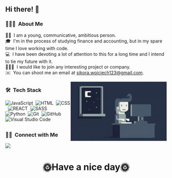 ## Hi there! 👋


### 👨🏻‍💻 &nbsp;About Me
🙎‍♂️ &nbsp;I am a young, communicative, ambitious person. \
🎓 &nbsp;I'm in the process of studying finance and accounting, but in my spare time I love working with code. \
💻 &nbsp;I have been devoting a lot of attention to this for a long time and I intend to tie my future with it. \
🕵🏻‍♂️ &nbsp;I would like to join any interesting project or company. \
✉️ &nbsp;You can shoot me an email at sikora.wojciech123@gmail.com.

<img alt="Night Coding" src="https://raw.githubusercontent.com/AVS1508/AVS1508/master/assets/Night-Coding.gif" align="right"/>

##
##
### 🛠 &nbsp;Tech Stack 
![JavaScript](https://img.shields.io/badge/-JavaScript-05122A?style=flat&logo=javascript)&nbsp;
![HTML](https://img.shields.io/badge/-HTML-05122A?style=flat&logo=HTML5)&nbsp;
![CSS](https://img.shields.io/badge/-CSS-05122A?style=flat&logo=CSS3&logoColor=1572B6)&nbsp; 
![REACT](https://img.shields.io/badge/-REACT-05122A?style=flat&logo=REACT&logoColor=1572B6)&nbsp; 
![SASS](https://img.shields.io/badge/-SASS-05122A?style=flat&logo=SASS&logoColor=FF6383)&nbsp; \
![Python](https://img.shields.io/badge/-Python-05122A?style=flat&logo=python)&nbsp;
![Git](https://img.shields.io/badge/-Git-05122A?style=flat&logo=git)&nbsp;
![GitHub](https://img.shields.io/badge/-GitHub-05122A?style=flat&logo=github)&nbsp;
![Visual Studio Code](https://img.shields.io/badge/-Visual%20Studio%20Code-05122A?style=flat&logo=visual-studio-code&logoColor=007ACC)&nbsp;

##
##
### 🤝🏻 &nbsp;Connect with Me
<a href="https://mail.google.com"><img src="https://img.shields.io/badge/-sikora.wojciech123@gmail.com-D14836?style=flat&logo=Gmail&logoColor=white"/></a>
##
<h1 align="center">🌞Have a nice day🌞</h1>
